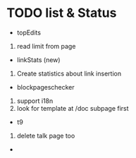 # TODO list & Status
+ topEdits
 1. read limit from page
+ linkStats (new)
 1. Create statistics about link insertion
+ blockpageschecker
 1. support i18n
 1. look for template at /doc subpage first
+ t9
 1. delete talk page too
+